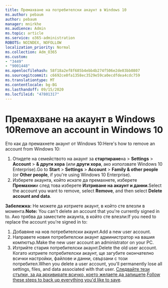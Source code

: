```yaml
---
title: Премахване на потребителски акаунт в Windows 10
ms.author: pebaum
author: pebaum
manager: mnirkhe
ms.audience: Admin
ms.topic: article
ms.service: o365-administration
ROBOTS: NOINDEX, NOFOLLOW
localization_priority: Normal
ms.collection: Adm_O365
ms.custom:
- "3449"
- "9001448"
ms.openlocfilehash: 58f18a2ef8f685b4ebb4b274f506e2de03bb0807
ms.sourcegitcommit: c6692ce0fa1358ec3529e59ca0ecdfdea4cdc759
ms.translationtype: MT
ms.contentlocale: bg-BG
ms.lasthandoff: 09/15/2020
ms.locfileid: "47801317"
---
```

# <a name="remove-an-account-in-windows-10"></a><span data-ttu-id="94780-102">Премахване на акаунт в Windows 10</span><span class="sxs-lookup"><span data-stu-id="94780-102">Remove an account in Windows 10</span></span>

<span data-ttu-id="94780-103">Ето как да премахнете акаунт от Windows 10:</span><span class="sxs-lookup"><span data-stu-id="94780-103">Here's how to remove an account from Windows 10:</span></span>

1. <span data-ttu-id="94780-104">Отидете на семейството на акаунт за **стартиране**на  >  **Settings**  >  **Account**  >  **& други хора** (или **други хора**, ако използвате Windows 10 Enterprise).</span><span class="sxs-lookup"><span data-stu-id="94780-104">Go to **Start** > **Settings** > **Account** > **Family & other people** (or **Other people**, if you're using Windows 10 Enterprise).</span></span>
2. <span data-ttu-id="94780-105">Изберете акаунта, който искате да премахнете, изберете **Премахни**и след това изберете **Изтриване на акаунт и данни**.</span><span class="sxs-lookup"><span data-stu-id="94780-105">Select the account you want to remove, select **Remove**, and then select **Delete account and data**.</span></span>
 
<span data-ttu-id="94780-106">**Забележка:** Не можете да изтриете акаунт, в който сте влезли в момента.</span><span class="sxs-lookup"><span data-stu-id="94780-106">**Note:** You can't delete an account that you're currently signed in to.</span></span>  <span data-ttu-id="94780-107">Ако трябва да заместите акаунта, в който сте влезли:</span><span class="sxs-lookup"><span data-stu-id="94780-107">If you need to replace the account you're signed in to:</span></span>

1. <span data-ttu-id="94780-108">Добавяне на нов потребителски акаунт.</span><span class="sxs-lookup"><span data-stu-id="94780-108">Add a new user account.</span></span>
2. <span data-ttu-id="94780-109">Направете новия потребителски акаунт администратор на вашия компютър.</span><span class="sxs-lookup"><span data-stu-id="94780-109">Make the new user account an administrator on your PC.</span></span>
3. <span data-ttu-id="94780-110">Изтрийте стария потребителски акаунт.</span><span class="sxs-lookup"><span data-stu-id="94780-110">Delete the old user account.</span></span> <span data-ttu-id="94780-111">Когато изтриете потребителски акаунт, ще загубите окончателно всички настройки, файлове и данни, свързани с този потребител.</span><span class="sxs-lookup"><span data-stu-id="94780-111">When you delete a user account, you'll permanently lose all settings, files, and data associated with that user.</span></span> <span data-ttu-id="94780-112">[Следвайте тези стъпки, за да архивирате всичко, което желаете да запишете](https://support.microsoft.com/help/4027408/windows-10-backup-and-restore).</span><span class="sxs-lookup"><span data-stu-id="94780-112">[Follow these steps to back up everything you'd like to save](https://support.microsoft.com/help/4027408/windows-10-backup-and-restore).</span></span>